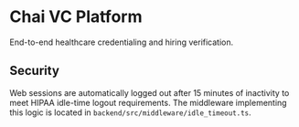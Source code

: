 # Chai VC Platform

End-to-end healthcare credentialing and hiring verification.

## Security

Web sessions are automatically logged out after 15 minutes of inactivity to meet HIPAA idle-time logout requirements. The middleware implementing this logic is located in `backend/src/middleware/idle_timeout.ts`.
